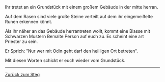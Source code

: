 Ihr tretet an ein Grundstück mit einem großem Gebäude in der mitte herran.

Auf dem Rasen sind viele große Steine verteilt auf dem ihr eingemeißelte Runen erkennen könnt.

Als ihr näher an das Gebäude herrantreten wollt, kommt eine Blasse mit Schwarzen Mustern Bemalte Person auf euch zu.
Es scheint eine art Priester zu sein. 

Er Sprich: "Nur wer mit Odin geht darf den heilligen Ort betreten".

Mit diesen Worten schickt er euch wieder vom Grundstück.

-----------------------------------------------------------------------------------------------------------------------

[Zurück zum Steg](../dorf.md)